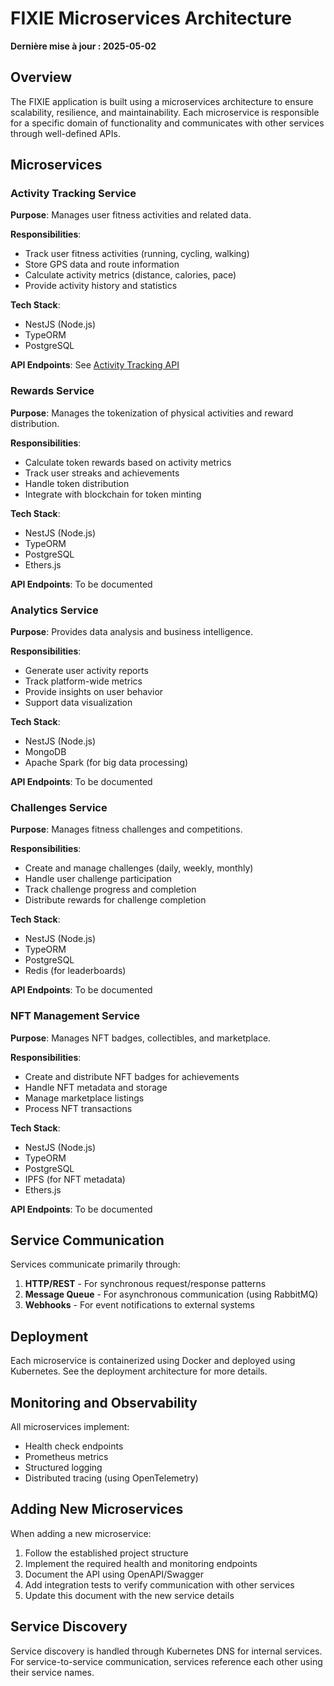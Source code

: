 # FIXIE Microservices Architecture

**Dernière mise à jour : 2025-05-02**

## Overview

The FIXIE application is built using a microservices architecture to ensure scalability, resilience, and maintainability. Each microservice is responsible for a specific domain of functionality and communicates with other services through well-defined APIs.

## Microservices

### Activity Tracking Service

**Purpose**: Manages user fitness activities and related data.

**Responsibilities**:
- Track user fitness activities (running, cycling, walking)
- Store GPS data and route information
- Calculate activity metrics (distance, calories, pace)
- Provide activity history and statistics

**Tech Stack**:
- NestJS (Node.js)
- TypeORM
- PostgreSQL

**API Endpoints**: See [Activity Tracking API](../backend/services/activity-tracking/README.md)

### Rewards Service

**Purpose**: Manages the tokenization of physical activities and reward distribution.

**Responsibilities**:
- Calculate token rewards based on activity metrics
- Track user streaks and achievements
- Handle token distribution
- Integrate with blockchain for token minting

**Tech Stack**:
- NestJS (Node.js)
- TypeORM
- PostgreSQL
- Ethers.js

**API Endpoints**: To be documented

### Analytics Service

**Purpose**: Provides data analysis and business intelligence.

**Responsibilities**:
- Generate user activity reports
- Track platform-wide metrics
- Provide insights on user behavior
- Support data visualization

**Tech Stack**:
- NestJS (Node.js)
- MongoDB
- Apache Spark (for big data processing)

**API Endpoints**: To be documented

### Challenges Service

**Purpose**: Manages fitness challenges and competitions.

**Responsibilities**:
- Create and manage challenges (daily, weekly, monthly)
- Handle user challenge participation
- Track challenge progress and completion
- Distribute rewards for challenge completion

**Tech Stack**:
- NestJS (Node.js)
- TypeORM
- PostgreSQL
- Redis (for leaderboards)

**API Endpoints**: To be documented

### NFT Management Service

**Purpose**: Manages NFT badges, collectibles, and marketplace.

**Responsibilities**:
- Create and distribute NFT badges for achievements
- Handle NFT metadata and storage
- Manage marketplace listings
- Process NFT transactions

**Tech Stack**:
- NestJS (Node.js)
- TypeORM
- PostgreSQL
- IPFS (for NFT metadata)
- Ethers.js

**API Endpoints**: To be documented

## Service Communication

Services communicate primarily through:

1. **HTTP/REST** - For synchronous request/response patterns
2. **Message Queue** - For asynchronous communication (using RabbitMQ)
3. **Webhooks** - For event notifications to external systems

## Deployment

Each microservice is containerized using Docker and deployed using Kubernetes. See the deployment architecture for more details.

## Monitoring and Observability

All microservices implement:

- Health check endpoints
- Prometheus metrics
- Structured logging
- Distributed tracing (using OpenTelemetry)

## Adding New Microservices

When adding a new microservice:

1. Follow the established project structure
2. Implement the required health and monitoring endpoints
3. Document the API using OpenAPI/Swagger
4. Add integration tests to verify communication with other services
5. Update this document with the new service details

## Service Discovery

Service discovery is handled through Kubernetes DNS for internal services. For service-to-service communication, services reference each other using their service names.
